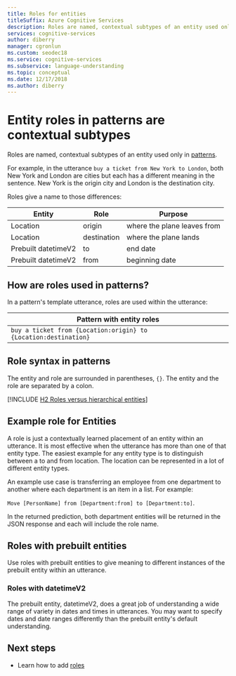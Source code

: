 ```yaml
---
title: Roles for entities
titleSuffix: Azure Cognitive Services
description: Roles are named, contextual subtypes of an entity used only in patterns. For example, in the utterance `buy a ticket from New York to London`, both New York and London are cities but each has a different meaning in the sentence. New York is the origin city and London is the destination city.
services: cognitive-services
author: diberry
manager: cgronlun
ms.custom: seodec18
ms.service: cognitive-services
ms.subservice: language-understanding
ms.topic: conceptual
ms.date: 12/17/2018
ms.author: diberry
---
```

# Entity roles in patterns are contextual subtypes
Roles are named, contextual subtypes of an entity used only in [patterns](luis-concept-patterns.md).

For example, in the utterance `buy a ticket from New York to London`, both New York and London are cities but each has a different meaning in the sentence. New York is the origin city and London is the destination city. 

Roles give a name to those differences:

|Entity|Role|Purpose|
|--|--|--|
|Location|origin|where the plane leaves from|
|Location|destination|where the plane lands|
|Prebuilt datetimeV2|to|end date|
|Prebuilt datetimeV2|from|beginning date|

## How are roles used in patterns?
In a pattern's template utterance, roles are used within the utterance: 

|Pattern with entity roles|
|--|
|`buy a ticket from {Location:origin} to {Location:destination}`|


## Role syntax in patterns
The entity and role are surrounded in parentheses, `{}`. The entity and the role are separated by a colon. 


[!INCLUDE [H2 Roles versus hierarchical entities](../../../includes/cognitive-services-luis-hier-roles.md)] 

## Example role for Entities

A role is just a contextually learned placement of an entity within an utterance. It is most effective when the utterance has more than one of that entity type. The easiest example for any entity type is to distinguish between a to and from location. The location can be represented in a lot of different entity types. 

An example use case is transferring an employee from one department to another where each department is an item in a list. For example: 

`Move [PersonName] from [Department:from] to [Department:to]`. 

In the returned prediction, both department entities will be returned in the JSON response and each will include the role name. 

## Roles with prebuilt entities

Use roles with prebuilt entities to give meaning to different instances of the prebuilt entity within an utterance. 

### Roles with datetimeV2

The prebuilt entity, datetimeV2, does a great job of understanding a wide range of variety in dates and times in utterances. You may want to specify dates and date ranges differently than the prebuilt entity's default understanding. 

## Next steps

* Learn how to add [roles](luis-how-to-add-entities.md#add-a-role-to-pattern-based-entity)
